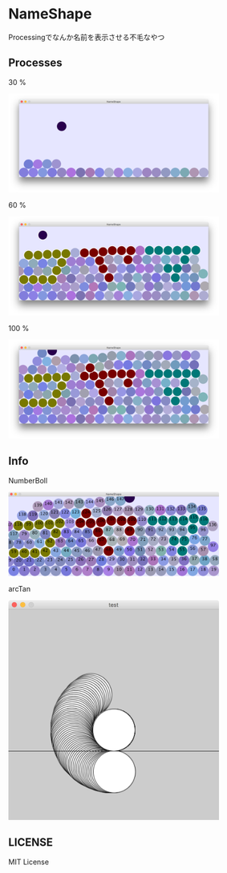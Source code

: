 # NameShape
Processingでなんか名前を表示させる不毛なやつ

## Processes

30 %

<img src="https://github.com/tomoyk/NameShape/blob/master/images/result_30.png?raw=true" width="420" />

60 %

<img src="https://github.com/tomoyk/NameShape/blob/master/images/result_80.png?raw=true" width="420" />

100 %

<img src="https://github.com/tomoyk/NameShape/blob/master/images/result_100.png?raw=true" width="420" />

## Info

NumberBoll

<img src="https://github.com/tomoyk/NameShape/blob/master/images/result-numboll.png?raw=true" width="420" />

arcTan

<img src="https://github.com/tomoyk/NameShape/blob/master/images/result_arc.png?raw=true" width="420" />

## LICENSE

MIT License
